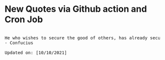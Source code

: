 # New Quotes via Github action and Cron Job

<pre>
<!-- #quote -->
He who wishes to secure the good of others, has already secured his own.
- Confucius

Updated on: [10/10/2021]
<!-- #quoteEnd -->
</pre>
